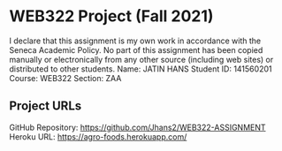 # WEB322 Project (Fall 2021)
I declare that this assignment is my own work in accordance with 
the Seneca Academic Policy. No part of this assignment has been 
copied manually or electronically from any other source
(including web sites) or distributed to other students.
Name: JATIN HANS
Student ID: 141560201
Course: WEB322 
Section: ZAA
## Project URLs
GitHub Repository: https://github.com/Jhans2/WEB322-ASSIGNMENT
Heroku URL: https://agro-foods.herokuapp.com/